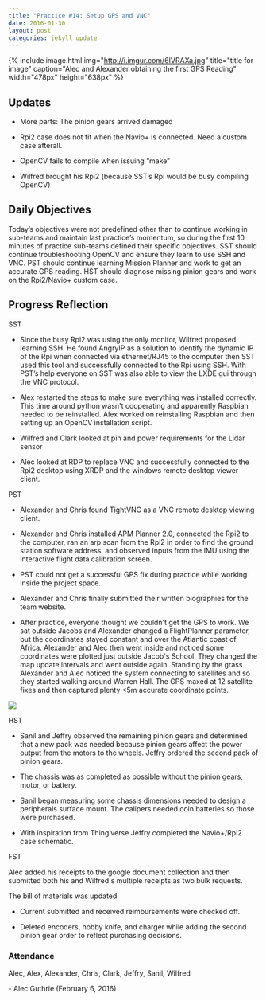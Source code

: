 ```yaml
---
title: "Practice #14: Setup GPS and VNC"
date: 2016-01-30
layout: post
categories: jekyll update
---
```


{% include image.html
            img="http://i.imgur.com/6IVRAXa.jpg"
            title="title for image"
            caption="Alec and Alexander obtaining the first GPS Reading"
            width="478px"
            height="638px"
%}


Updates
-------

-   More parts: The pinion gears arrived damaged

-   Rpi2 case does not fit when the Navio+ is connected. Need a custom case
    afterall.

-   OpenCV fails to compile when issuing “make”

-   Wilfred brought his Rpi2 (because SST’s Rpi would be busy compiling OpenCV)

 

Daily Objectives
----------------

Today’s objectives were not predefined other than to continue working in
sub-teams and maintain last practice’s momentum, so during the first 10 minutes
of practice sub-teams defined their specific objectives. SST should continue
troubleshooting OpenCV and ensure they learn to use SSH and VNC. PST should
continue learning Mission Planner and work to get an accurate GPS reading. HST
should diagnose missing pinion gears and work on the Rpi2/Navio+ custom case.

Progress Reflection
-------------------

SST

-   Since the busy Rpi2 was using the only monitor, Wilfred proposed learning
    SSH. He found AngryIP as a solution to identify the dynamic IP of the Rpi
    when connected via ethernet/RJ45 to the computer then SST used this tool and
    successfully connected to the Rpi using SSH. With PST’s help everyone on SST
    was also able to view the LXDE gui through the VNC protocol.

-   Alex restarted the steps to make sure everything was installed correctly.
    This time around python wasn't cooperating and apparently Raspbian needed to
    be reinstalled. Alex worked on reinstalling Raspbian and then setting up an
    OpenCV installation script. 

-   Wilfred and Clark looked at pin and power requirements for the Lidar sensor

-   Alec looked at RDP to replace VNC and successfully connected to the Rpi2
    desktop using XRDP and the windows remote desktop viewer client.

PST

-   Alexander and Chris found TightVNC as a VNC remote desktop viewing client.

-   Alexander and Chris installed APM Planner 2.0, connected the Rpi2 to the
    computer, ran an arp scan from the Rpi2 in order to find the ground station
    software address, and observed inputs from the IMU using the interactive
    flight data calibration screen.

-   PST could not get a successful GPS fix during practice while working inside
    the project space.

-   Alexander and Chris finally submitted their written biographies for the team
    website.

-   After practice, everyone thought we couldn't get the GPS to work. We sat
    outside Jacobs and Alexander changed a FlightPlanner parameter, but the
    coordinates stayed constant and over the Atlantic coast of Africa. Alexander
    and Alec then went inside and noticed some coordinates were plotted just
    outside Jacob's School. They changed the map update intervals and went
    outside again. Standing by the grass Alexander and Alec noticed the system
    connecting to satellites and so they started walking around Warren Hall. The
    GPS maxed at 12 satellite fixes and then captured plenty \<5m accurate
    coordinate points.

![](<https://trello-attachments.s3.amazonaws.com/56a998505bc05d486bf0df3e/1920x1030/c422db5440cdfc78a1d70309dca0b7f2/APM_Planner_GPS_Fix.png>)

HST

-   Sanil and Jeffry observed the remaining pinion gears and determined that a
    new pack was needed because pinion gears affect the power output from the
    motors to the wheels. Jeffry ordered the second pack of pinion gears.

-   The chassis was as completed as possible without the pinion gears, motor, or
    battery.

-   Sanil began measuring some chassis dimensions needed to design a peripherals
    surface mount. The calipers needed coin batteries so those were purchased.

-   With inspiration from Thingiverse Jeffry completed the Navio+/Rpi2 case
    schematic.

FST

Alec added his receipts to the google document collection and then submitted
both his and Wilfred's multiple receipts as two bulk requests.

The bill of materials was updated.

-   Current submitted and received reimbursements were checked off.

-   Deleted encoders, hobby knife, and charger while adding the second pinion
    gear order to reflect purchasing decisions.

 

### Attendance

Alec, Alex, Alexander, Chris, Clark, Jeffry, Sanil, Wilfred

 

\- Alec Guthrie (February 6, 2016)
